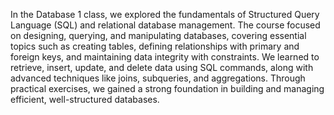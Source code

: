 In the Database 1 class, we explored the fundamentals of Structured Query Language (SQL) and relational database management. The course focused on designing, querying, and manipulating databases, covering essential topics such as creating tables, defining relationships with primary and foreign keys, and maintaining data integrity with constraints. We learned to retrieve, insert, update, and delete data using SQL commands, along with advanced techniques like joins, subqueries, and aggregations. Through practical exercises, we gained a strong foundation in building and managing efficient, well-structured databases.
